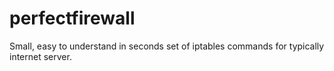 # perfectfirewall
Small, easy to understand in seconds set of iptables commands for typically internet server. 
